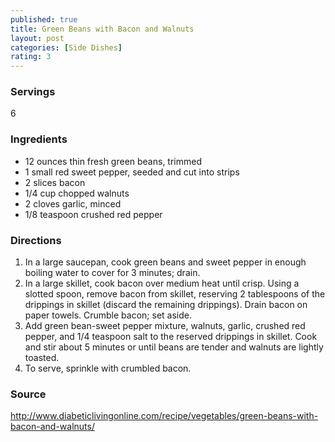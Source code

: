 ```yaml
---
published: true
title: Green Beans with Bacon and Walnuts
layout: post
categories: [Side Dishes]
rating: 3
---
```

### Servings
6

### Ingredients
- 12 ounces thin fresh green beans, trimmed
- 1 small red sweet pepper, seeded and cut into strips
- 2 slices bacon
- 1/4 cup chopped walnuts
- 2 cloves garlic, minced
- 1/8 teaspoon crushed red pepper

### Directions
1. In a large saucepan, cook green beans and sweet pepper in enough boiling water to cover for 3 minutes; drain.
2. In a large skillet, cook bacon over medium heat until crisp. Using a slotted spoon, remove bacon from skillet, reserving 2 tablespoons of the drippings in skillet (discard the remaining drippings). Drain bacon on paper towels. Crumble bacon; set aside.
3. Add green bean-sweet pepper mixture, walnuts, garlic, crushed red pepper, and 1/4 teaspoon salt to the reserved drippings in skillet. Cook and stir about 5 minutes or until beans are tender and walnuts are lightly toasted.
4. To serve, sprinkle with crumbled bacon.

### Source
<a href="http://www.diabeticlivingonline.com/recipe/vegetables/green-beans-with-bacon-and-walnuts/" target="new">http://www.diabeticlivingonline.com/recipe/vegetables/green-beans-with-bacon-and-walnuts/</a>

